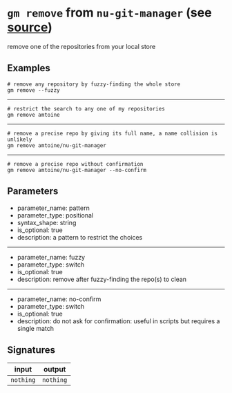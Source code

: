 # `gm remove` from `nu-git-manager` (see [source](https://github.com/amtoine/nu-git-manager/blob/main/pkgs/nu-git-manager/nu-git-manager/mod.nu#L354))
remove one of the repositories from your local store

## Examples
```nushell
# remove any repository by fuzzy-finding the whole store
gm remove --fuzzy
```
---
```nushell
# restrict the search to any one of my repositories
gm remove amtoine
```
---
```nushell
# remove a precise repo by giving its full name, a name collision is unlikely
gm remove amtoine/nu-git-manager
```
---
```nushell
# remove a precise repo without confirmation
gm remove amtoine/nu-git-manager --no-confirm
```

## Parameters
- parameter_name: pattern
- parameter_type: positional
- syntax_shape: string
- is_optional: true
- description: a pattern to restrict the choices
---
- parameter_name: fuzzy
- parameter_type: switch
- is_optional: true
- description: remove after fuzzy-finding the repo(s) to clean
---
- parameter_name: no-confirm
- parameter_type: switch
- is_optional: true
- description: do not ask for confirmation: useful in scripts but requires a single match

## Signatures
| input     | output    |
| --------- | --------- |
| `nothing` | `nothing` |
